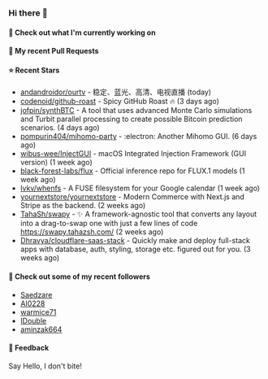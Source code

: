 ### Hi there 👋

#### 👷 Check out what I'm currently working on

#### 🔨 My recent Pull Requests


#### ⭐ Recent Stars

- [andandroidor/ourtv](https://github.com/andandroidor/ourtv) - 稳定、蓝光、高清、电视直播 (today)
- [codenoid/github-roast](https://github.com/codenoid/github-roast) - Spicy GitHub Roast 🔥 (3 days ago)
- [jofpin/synthBTC](https://github.com/jofpin/synthBTC) - A tool that uses advanced Monte Carlo simulations and Turbit parallel processing to create possible Bitcoin prediction scenarios. (4 days ago)
- [pompurin404/mihomo-party](https://github.com/pompurin404/mihomo-party) - :electron: Another Mihomo GUI.  (6 days ago)
- [wibus-wee/InjectGUI](https://github.com/wibus-wee/InjectGUI) - macOS Integrated Injection Framework (GUI version) (1 week ago)
- [black-forest-labs/flux](https://github.com/black-forest-labs/flux) - Official inference repo for FLUX.1 models (1 week ago)
- [lvkv/whenfs](https://github.com/lvkv/whenfs) - A FUSE filesystem for your Google calendar (1 week ago)
- [yournextstore/yournextstore](https://github.com/yournextstore/yournextstore) - Modern Commerce with Next.js and Stripe as the backend. (2 weeks ago)
- [TahaSh/swapy](https://github.com/TahaSh/swapy) - ✨ A framework-agnostic tool that converts any layout into a drag-to-swap one with just a few lines of code https://swapy.tahazsh.com/ (2 weeks ago)
- [Dhravya/cloudflare-saas-stack](https://github.com/Dhravya/cloudflare-saas-stack) - Quickly make and deploy full-stack apps with database, auth, styling, storage etc. figured out for you. (3 weeks ago)

#### 👯 Check out some of my recent followers

- [Saedzare](https://github.com/Saedzare)
- [AI0228](https://github.com/AI0228)
- [warmice71](https://github.com/warmice71)
- [IDouble](https://github.com/IDouble)
- [aminzak664](https://github.com/aminzak664)

#### 💬 Feedback

Say Hello, I don't bite!